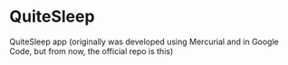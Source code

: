 QuiteSleep
==========

QuiteSleep app (originally was developed using Mercurial and in Google Code, but from now, the official repo is this)
